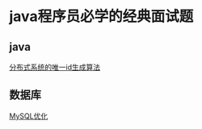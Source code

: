 # java程序员必学的经典面试题

## java

[分布式系统的唯一id生成算法](https://juejin.im/post/5c6be4086fb9a04a060570df?utm_source=gold_browser_extension)


## 数据库

[MySQL优化](https://juejin.im/post/5c6b9c09f265da2d8a55a855?utm_source=gold_browser_extension#heading-19)
